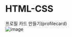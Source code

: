 # HTML-CSS  

프로필 카드 만들기(profilecard)  
![image](https://github.com/user-attachments/assets/8d5ec773-d030-4436-bdb4-ebe8ca600e28)
